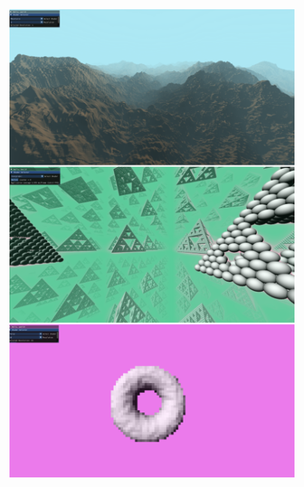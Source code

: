 <img src="mountains.png" alt="Mountains" width="%100">
<img src="infinitesp.png" alt="Sierpinskis" width="%100">
<img src="pixeltorus.png" alt="PixelizedTorus" width="%100">
